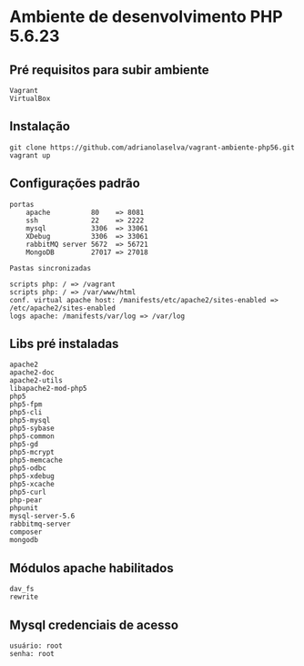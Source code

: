 Ambiente de desenvolvimento PHP 5.6.23
=======================


## Pré requisitos para subir ambiente
	
	Vagrant
	VirtualBox

## Instalação

    git clone https://github.com/adrianolaselva/vagrant-ambiente-php56.git
    vagrant up

## Configurações padrão

	portas
		apache  		80 	  => 8081
		ssh 			22 	  => 2222
		mysql			3306  => 33061
		XDebug			3306  => 33061
		rabbitMQ server	5672  => 56721
		MongoDB			27017 => 27018
		
	Pastas sincronizadas
	
	scripts php: / => /vagrant
	scripts php: / => /var/www/html
	conf. virtual apache host: /manifests/etc/apache2/sites-enabled => /etc/apache2/sites-enabled
	logs apache: /manifests/var/log => /var/log
	
## Libs pré instaladas
	
	apache2 
	apache2-doc 
	apache2-utils 
	libapache2-mod-php5
	php5 
	php5-fpm 
	php5-cli 
	php5-mysql 
	php5-sybase 
	php5-common
	php5-gd 
	php5-mcrypt 
	php5-memcache  
	php5-odbc
	php5-xdebug 
	php5-xcache 
	php5-curl 
	php-pear
	phpunit
	mysql-server-5.6
	rabbitmq-server
	composer
	mongodb
	
## Módulos apache habilitados

	dav_fs
	rewrite


## Mysql credenciais de acesso

	usuário: root
	senha: root
	